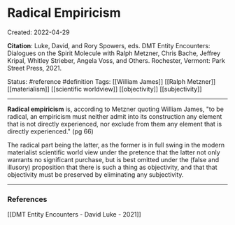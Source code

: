 # Radical Empiricism

Created: 2022-04-29

**Citation**: Luke, David, and Rory Spowers, eds. DMT Entity Encounters: Dialogues on the Spirit Molecule with Ralph Metzner, Chris Bache, Jeffrey Kripal, Whitley Strieber, Angela Voss, and Others. Rochester, Vermont: Park Street Press, 2021.

Status: #reference #definition
Tags: [[William James]] [[Ralph Metzner]] [[materialism]] [[scientific worldview]] [[objectivity]]
[[subjectivity]] 

*****

**Radical empiricism** is, according to Metzner quoting William James, "to be radical, an empiricism must neither admit into its construction any element that is not directly experienced, nor exclude from them any element that is directly experienced."  (pg 66)

The radical part being the latter, as the former is in full swing in the modern materialist scientific world view under the pretence that the latter not only warrants no significant purchase, but is best omitted under the (false and illusory) proposition that there is such a thing as objectivity, and that that objectivity must be preserved by eliminating any subjectivity. 


***

### References

[[DMT Entity Encounters - David Luke - 2021]]